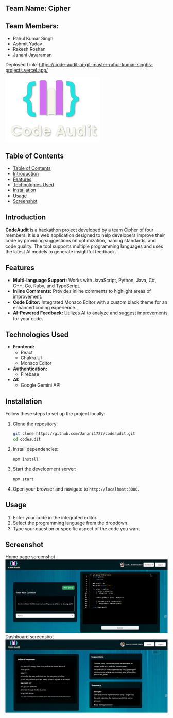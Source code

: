 ## Team Name: Cipher
## Team Members:
- Rahul Kumar Singh
- Ashmit Yadav
- Rakesh Roshan
- Janani Jayaraman


Deployed Link:-https://code-audit-ai-git-master-rahul-kumar-singhs-projects.vercel.app/

![](./src/images/codeaudit.png)

## Table of Contents
- [Table of Contents](#table-of-contents)
- [Introduction](#introduction)
- [Features](#features)
- [Technologies Used](#technologies-used)
- [Installation](#installation)
- [Usage](#usage)
- [Screenshot](#screenshot)

## Introduction
**CodeAudit** is a hackathon project developed by a team Cipher of four members. It is a web application designed to help developers improve their code by providing suggestions on optimization, naming standards, and code quality. The tool supports multiple programming languages and uses the latest AI models to generate insightful feedback.

## Features
- **Multi-language Support:** Works with JavaScript, Python, Java, C#, C++, Go, Ruby, and TypeScript.
- **Inline Comments:** Provides inline comments to highlight areas of improvement.
- **Code Editor:** Integrated Monaco Editor with a custom black theme for an enhanced coding experience.
- **AI-Powered Feedback:** Utilizes AI to analyze and suggest improvements for your code.

## Technologies Used
- **Frontend:**
  - React
  - Chakra UI
  - Monaco Editor
- **Authentication:**
  - Firebase
- **AI:**
  - Google Gemini API

## Installation
Follow these steps to set up the project locally:

1. Clone the repository:
    ```bash
    git clone https://github.com/Janani1727/codeaudit.git
    cd codeaudit
    ```

2. Install dependencies:
    ```bash
    npm install
    ```

3. Start the development server:
    ```bash
    npm start
    ```

4. Open your browser and navigate to `http://localhost:3000`.

## Usage
1. Enter your code in the integrated editor.
2. Select the programming language from the dropdown.
3. Type your question or specific aspect of the code you want


## Screenshot
 Home page screenshot
 ![](./src/images/screenshot1.png)
 Dashboard screenshot
 ![](./src/images/screenshot2.png)

